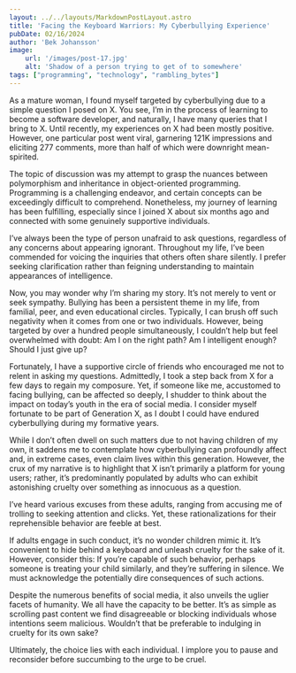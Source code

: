 ```yaml
---
layout: ../../layouts/MarkdownPostLayout.astro
title: 'Facing the Keyboard Warriors: My Cyberbullying Experience'
pubDate: 02/16/2024
author: 'Bek Johansson'
image:
    url: '/images/post-17.jpg'
    alt: 'Shadow of a person trying to get of to somewhere'
tags: ["programming", "technology", "rambling_bytes"]
---
```

<div class='prose'>

As a mature woman, I found myself targeted by cyberbullying due to a simple question I posed on X. You see, I’m in the process of learning to become a software developer, and naturally, I have many queries that I bring to X. Until recently, my experiences on X had been mostly positive. However, one particular post went viral, garnering 121K impressions and eliciting 277 comments, more than half of which were downright mean-spirited.

The topic of discussion was my attempt to grasp the nuances between polymorphism and inheritance in object-oriented programming. Programming is a challenging endeavor, and certain concepts can be exceedingly difficult to comprehend. Nonetheless, my journey of learning has been fulfilling, especially since I joined X about six months ago and connected with some genuinely supportive individuals.

I’ve always been the type of person unafraid to ask questions, regardless of any concerns about appearing ignorant. Throughout my life, I’ve been commended for voicing the inquiries that others often share silently. I prefer seeking clarification rather than feigning understanding to maintain appearances of intelligence.

Now, you may wonder why I’m sharing my story. It’s not merely to vent or seek sympathy. Bullying has been a persistent theme in my life, from familial, peer, and even educational circles. Typically, I can brush off such negativity when it comes from one or two individuals. However, being targeted by over a hundred people simultaneously, I couldn’t help but feel overwhelmed with doubt: Am I on the right path? Am I intelligent enough? Should I just give up?

Fortunately, I have a supportive circle of friends who encouraged me not to relent in asking my questions. Admittedly, I took a step back from X for a few days to regain my composure. Yet, if someone like me, accustomed to facing bullying, can be affected so deeply, I shudder to think about the impact on today’s youth in the era of social media. I consider myself fortunate to be part of Generation X, as I doubt I could have endured cyberbullying during my formative years.

While I don’t often dwell on such matters due to not having children of my own, it saddens me to contemplate how cyberbullying can profoundly affect and, in extreme cases, even claim lives within this generation. However, the crux of my narrative is to highlight that X isn’t primarily a platform for young users; rather, it’s predominantly populated by adults who can exhibit astonishing cruelty over something as innocuous as a question.

I’ve heard various excuses from these adults, ranging from accusing me of trolling to seeking attention and clicks. Yet, these rationalizations for their reprehensible behavior are feeble at best.

If adults engage in such conduct, it’s no wonder children mimic it. It’s convenient to hide behind a keyboard and unleash cruelty for the sake of it. However, consider this: If you’re capable of such behavior, perhaps someone is treating your child similarly, and they’re suffering in silence. We must acknowledge the potentially dire consequences of such actions.

Despite the numerous benefits of social media, it also unveils the uglier facets of humanity. We all have the capacity to be better. It’s as simple as scrolling past content we find disagreeable or blocking individuals whose intentions seem malicious. Wouldn’t that be preferable to indulging in cruelty for its own sake?

Ultimately, the choice lies with each individual. I implore you to pause and reconsider before succumbing to the urge to be cruel.

</div>